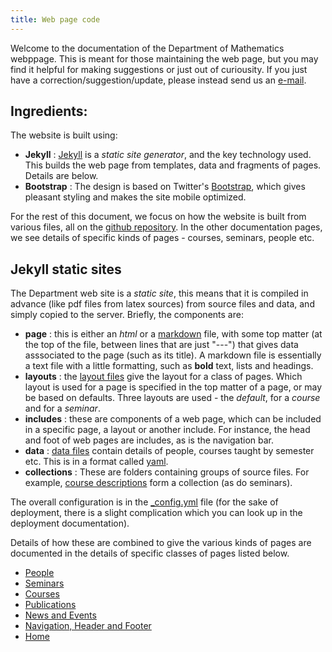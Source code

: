 ```yaml
---
title: Web page code
---
```


Welcome to the documentation of the Department of Mathematics webppage. This is meant for those maintaining the web page, but you may find it helpful for making suggestions or just out of curiousity. If you just have a correction/suggestion/update, please instead send us an [e-mail](mailto:webmaster.math.iisc.ac.in).

## Ingredients:

The website is built using:

* __Jekyll__ : [Jekyll](https://jekyllrb.com/) is a _static site generator_, and the key technology used. This builds the web page from templates, data and fragments of pages. Details are below.
* __Bootstrap__ : The design is based on Twitter's [Bootstrap](https://getbootstrap.com/), which gives pleasant styling and makes the site mobile optimized.

For the rest of this document, we focus on how the website is built from various files, all on the [github repository](https://github.com/siddhartha-gadgil/DeptWeb). In the other documentation pages, we see details of specific kinds of pages - courses, seminars, people etc.

## Jekyll static sites

The Department web site is a _static site_, this means that it is compiled in advance (like pdf files from latex sources) from source files and data, and simply copied to the server. Briefly, the components are:

* __page__ : this is either an _html_ or a [markdown](https://en.wikipedia.org/wiki/Markdown) file, with some top matter (at the top of the file, between lines  that are just "---") that gives data asssociated to the page (such as its title). A markdown file is essentially a text file with a little formatting, such as __bold__ text, lists and headings.
* __layouts__ : the [layout files](https://github.com/siddhartha-gadgil/DeptWeb/tree/master/_layouts) give the layout for a class of pages. Which layout is used for a page is specified in the top matter of a page, or may be based on defaults. Three layouts are used - the _default_, for a _course_ and for a _seminar_.
* __includes__ : these are components of a web page, which can be included in a specific page, a layout or another include. For instance, the head and foot of web pages are includes, as is the navigation bar.
* __data__ : [data files](https://github.com/siddhartha-gadgil/DeptWeb/tree/master/_data) contain details of people, courses taught by semester etc. This is in a format called [yaml](https://en.wikipedia.org/wiki/YAML).
* __collections__ : These are folders containing groups of source files. For example, [course descriptions](https://github.com/siddhartha-gadgil/DeptWeb/tree/master/_all-courses) form a collection (as do seminars).

The overall configuration is in the [\_config.yml](https://github.com/siddhartha-gadgil/DeptWeb/blob/master/_config.yml) file (for the sake of deployment, there is a slight complication which you can look up in the deployment documentation).

Details of how these are combined to give the various kinds of pages are documented in the details of specific classes of pages listed below.

* [People](people.html)
* [Seminars](seminars.html)
* [Courses](courses.html)
* [Publications](publications.html)
* [News and Events](news.html)
* [Navigation, Header and Footer](nav.html)
* [Home](home.html)
